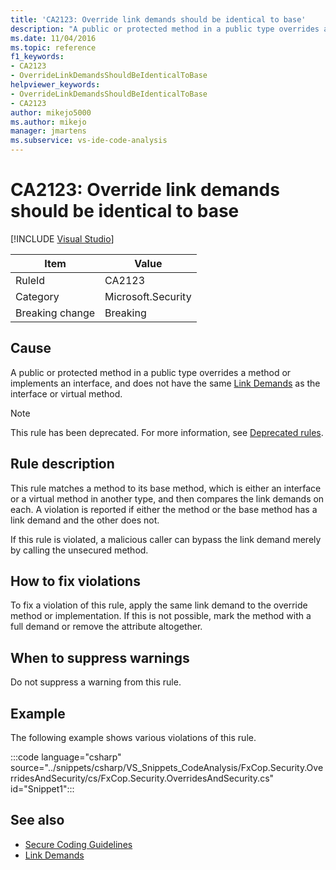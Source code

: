 ```yaml
---
title: 'CA2123: Override link demands should be identical to base'
description: "A public or protected method in a public type overrides a method or implements an interface, and does not have the same LinkDemand as the interface or virtual method."
ms.date: 11/04/2016
ms.topic: reference
f1_keywords:
- CA2123
- OverrideLinkDemandsShouldBeIdenticalToBase
helpviewer_keywords:
- OverrideLinkDemandsShouldBeIdenticalToBase
- CA2123
author: mikejo5000
ms.author: mikejo
manager: jmartens
ms.subservice: vs-ide-code-analysis
---
```

# CA2123: Override link demands should be identical to base

 [!INCLUDE [Visual Studio](~/includes/applies-to-version/vs-windows-only.md)]

|Item|Value|
|-|-|
|RuleId|CA2123|
|Category|Microsoft.Security|
|Breaking change|Breaking|

## Cause
A public or protected method in a public type overrides a method or implements an interface, and does not have the same [Link Demands](/dotnet/framework/misc/link-demands) as the interface or virtual method.

> [!NOTE]
> This rule has been deprecated. For more information, see [Deprecated rules](fxcop-unported-deprecated-rules.md).

## Rule description
This rule matches a method to its base method, which is either an interface or a virtual method in another type, and then compares the link demands on each. A violation is reported if either the method or the base method has a link demand and the other does not.

If this rule is violated, a malicious caller can bypass the link demand merely by calling the unsecured method.

## How to fix violations
To fix a violation of this rule, apply the same link demand to the override method or implementation. If this is not possible, mark the method with a full demand or remove the attribute altogether.

## When to suppress warnings
Do not suppress a warning from this rule.

## Example
The following example shows various violations of this rule.

:::code language="csharp" source="../snippets/csharp/VS_Snippets_CodeAnalysis/FxCop.Security.OverridesAndSecurity/cs/FxCop.Security.OverridesAndSecurity.cs" id="Snippet1":::

## See also

- [Secure Coding Guidelines](/dotnet/standard/security/secure-coding-guidelines)
- [Link Demands](/dotnet/framework/misc/link-demands)
